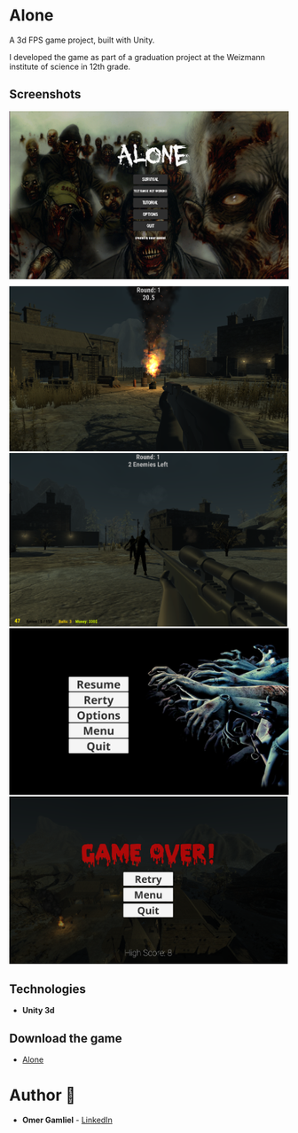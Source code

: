# Alone

A 3d FPS game project, built with Unity.

I developed the game as part of a graduation project at the Weizmann institute of science in 12th grade.

## Screenshots

<img src="Screenshots/alone_screenshot_5.png"/>

<img src="Screenshots/alone_screenshot.png">

<img src="Screenshots/alone_screenshot_4.png"/>

<img src="Screenshots/alone_screenshot_2.png"/>

<img src="Screenshots/alone_screenshot_3.png"/>

## Technologies

 - **Unity 3d**

## Download the game

- [Alone](https://drive.google.com/drive/folders/0B-u6v7WwhosebEhKSU5MU201dU0?usp=sharing)

# Author 🙋

-   **Omer Gamliel** - [LinkedIn](https://www.linkedin.com/in/omer-gamliel-6a813a188/)


